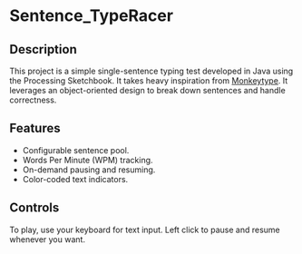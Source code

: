 # Sentence_TypeRacer

## Description
This project is a simple single-sentence typing test developed in Java using the Processing Sketchbook. It takes heavy inspiration from [Monkeytype](https://monkeytype.com/). It leverages an object-oriented design to break down sentences and handle correctness.


## Features
- Configurable sentence pool.
- Words Per Minute (WPM) tracking.
- On-demand pausing and resuming.
- Color-coded text indicators.

## Controls
To play, use your keyboard for text input.
Left click to pause and resume whenever you want.
